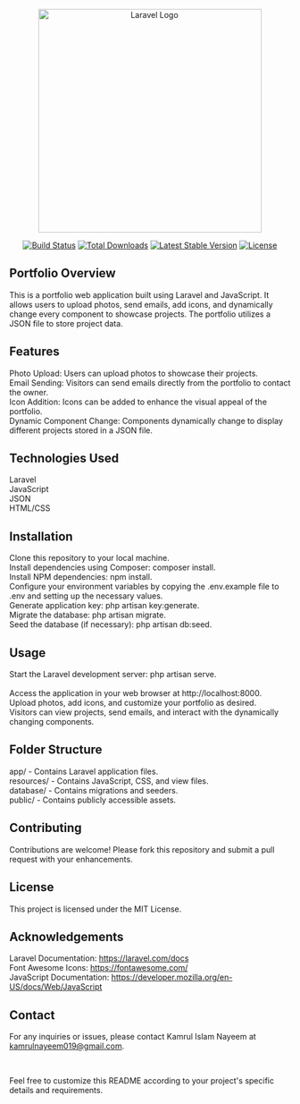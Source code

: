 <p align="center"><a href="https://laravel.com" target="_blank"><img src="https://raw.githubusercontent.com/laravel/art/master/logo-lockup/5%20SVG/2%20CMYK/1%20Full%20Color/laravel-logolockup-cmyk-red.svg" width="400" alt="Laravel Logo"></a></p>

<p align="center">
<a href="https://github.com/laravel/framework/actions"><img src="https://github.com/laravel/framework/workflows/tests/badge.svg" alt="Build Status"></a>
<a href="https://packagist.org/packages/laravel/framework"><img src="https://img.shields.io/packagist/dt/laravel/framework" alt="Total Downloads"></a>
<a href="https://packagist.org/packages/laravel/framework"><img src="https://img.shields.io/packagist/v/laravel/framework" alt="Latest Stable Version"></a>
<a href="https://packagist.org/packages/laravel/framework"><img src="https://img.shields.io/packagist/l/laravel/framework" alt="License"></a>
</p>

## Portfolio Overview

This is a portfolio web application built using Laravel and JavaScript. It allows users to upload photos, send emails, add icons, and dynamically change every component to showcase projects. The portfolio utilizes a JSON file to store project data.

## Features

Photo Upload: Users can upload photos to showcase their projects.
<br>
Email Sending: Visitors can send emails directly from the portfolio to contact the owner.
<br>
Icon Addition: Icons can be added to enhance the visual appeal of the portfolio.
<br>
Dynamic Component Change: Components dynamically change to display different projects stored in a JSON file.
<br>

## Technologies Used

Laravel
<br>
JavaScript
<br>
JSON
<br>
HTML/CSS

## Installation

Clone this repository to your local machine.
<br>
Install dependencies using Composer: composer install.
<br>
Install NPM dependencies: npm install.
<br>
Configure your environment variables by copying the .env.example file to .env and setting up the necessary values.
<br>
Generate application key: php artisan key:generate.
<br>
Migrate the database: php artisan migrate.
<br>
Seed the database (if necessary): php artisan db:seed.

## Usage

Start the Laravel development server: php artisan serve.
<br>
<br>
Access the application in your web browser at http://localhost:8000.
<br>
Upload photos, add icons, and customize your portfolio as desired.
<br>
Visitors can view projects, send emails, and interact with the dynamically changing components.

## Folder Structure

app/ - Contains Laravel application files.
<br>
resources/ - Contains JavaScript, CSS, and view files.
<br>
database/ - Contains migrations and seeders.
<br>
public/ - Contains publicly accessible assets.

## Contributing
Contributions are welcome! Please fork this repository and submit a pull request with your enhancements.

## License
This project is licensed under the MIT License.

## Acknowledgements

Laravel Documentation: https://laravel.com/docs
<br>
Font Awesome Icons: https://fontawesome.com/
<br>
JavaScript Documentation: https://developer.mozilla.org/en-US/docs/Web/JavaScript

## Contact
For any inquiries or issues, please contact Kamrul Islam Nayeem at kamrulnayeem019@gmail.com.

<br>

Feel free to customize this README according to your project's specific details and requirements.
